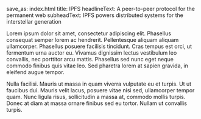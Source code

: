 save_as: index.html
title: IPFS
headlineText: A peer-to-peer protocol for the permanent web
subheadText: IPFS powers distributed systems for the interstellar generation

Lorem ipsum dolor sit amet, consectetur adipiscing elit. Phasellus consequat semper lorem ac hendrerit. Pellentesque aliquam aliquam ullamcorper. Phasellus posuere facilisis tincidunt. Cras tempus est orci, ut fermentum urna auctor eu. Vivamus dignissim lectus vestibulum leo convallis, nec porttitor arcu mattis. Phasellus sed nunc eget neque commodo finibus quis vitae leo. Sed pharetra lorem at sapien gravida, in eleifend augue tempor.

Nulla facilisi. Mauris ut massa in quam viverra vulputate eu et turpis. Ut ut faucibus dui. Mauris velit lacus, posuere vitae nisi sed, ullamcorper tempor quam. Nunc ligula risus, sollicitudin a massa at, commodo mollis turpis. Donec at diam at massa ornare finibus sed eu tortor. Nullam ut convallis turpis.
